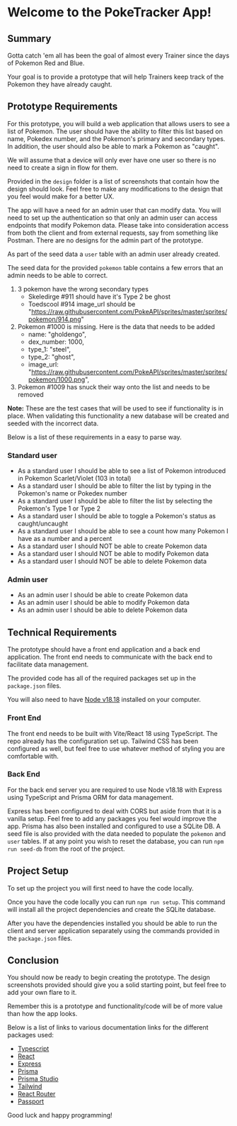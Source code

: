 # Welcome to the PokeTracker App!

## Summary

Gotta catch 'em all has been the goal of almost every Trainer since the days of Pokemon Red and Blue.

Your goal is to provide a prototype that will help Trainers keep track of the Pokemon they have already caught.

## Prototype Requirements

For this prototype, you will build a web application that allows users to see a list of Pokemon. The user should have the ability to filter this list based on name, Pokedex number, and the Pokemon's primary and secondary types.
In addition, the user should also be able to mark a Pokemon as "caught".

We will assume that a device will only ever have one user so there is no need to create a sign in flow for them.

Provided in the `design` folder is a list of screenshots that contain how the design should look. Feel free to make any modifications to the design that you feel would make for a better UX.

The app will have a need for an admin user that can modify data.
You will need to set up the authentication so that only an admin user can access endpoints that modify Pokemon data.
Please take into consideration access from both the client and from external requests, say from something like Postman.
There are no designs for the admin part of the prototype.

As part of the seed data a `user` table with an admin user already created.

The seed data for the provided `pokemon` table contains a few errors that an admin needs to be able to correct.

1. 3 pokemon have the wrong secondary types
   - Skeledirge #911 should have it's Type 2 be ghost
   - Toedscool #914 image_url should be "https://raw.githubusercontent.com/PokeAPI/sprites/master/sprites/pokemon/914.png"
2. Pokemon #1000 is missing. Here is the data that needs to be added
   - name: "gholdengo",
   - dex_number: 1000,
   - type_1: "steel",
   - type_2: "ghost",
   - image_url: "https://raw.githubusercontent.com/PokeAPI/sprites/master/sprites/pokemon/1000.png",
3. Pokemon #1009 has snuck their way onto the list and needs to be removed

<strong>Note:</strong> These are the test cases that will be used to see if functionality is in place. When validating this functionality a new database will be created and seeded with the incorrect data.

Below is a list of these requirements in a easy to parse way.
### Standard user
- As a standard user I should be able to see a list of Pokemon introduced in Pokemon Scarlet/Violet (103 in total)
- As a standard user I should be able to filter the list by typing in the Pokemon's name or Pokedex number
- As a standard user I should be able to filter the list by selecting the Pokemon's Type 1 or Type 2
- As a standard user I should be able to toggle a Pokemon's status as caught/uncaught
- As a standard user I should be able to see a count how many Pokemon I have as a number and a percent
- As a standard user I should NOT be able to create Pokemon data
- As a standard user I should NOT be able to modify Pokemon data
- As a standard user I should NOT be able to delete Pokemon data

### Admin user
- As an admin user I should be able to create Pokemon data
- As an admin user I should be able to modify Pokemon data
- As an admin user I should be able to delete Pokemon data

## Technical Requirements
The prototype should have a front end application and a back end application. The front end needs to communicate with the back end to facilitate data management.

The provided code has all of the required packages set up in the `package.json` files.

You will also need to have [Node v18.18](https://nodejs.org/en/) installed on your computer.
### Front End
The front end needs to be built with Vite/React 18 using TypeScript. The repo already has the configuration set up.
Tailwind CSS has been configured as well, but feel free to use whatever method of styling you are comfortable with.

### Back End
For the back end server you are required to use Node v18.18 with Express using TypeScript and Prisma ORM for data management.

Express has been configured to deal with CORS but aside from that it is a vanilla setup. Feel free to add any packages you feel would improve the app.
Prisma has also been installed and configured to use a SQLite DB.
A seed file is also provided with the data needed to populate the `pokemon` and `user` tables.
If at any point you wish to reset the database, you can run `npm run seed-db` from the root of the project.

## Project Setup
To set up the project you will first need to have the code locally.

Once you have the code locally you can run `npm run setup`.
This command will install all the project dependencies and create the SQLite database.

After you have the dependencies installed you should be able to run the client and server application separately using the commands provided in the `package.json` files.

## Conclusion
You should now be ready to begin creating the prototype. The design screenshots provided should give you a solid starting point, but feel free to add your own flare to it.

Remember this is a prototype and functionality/code will be of more value than how the app looks.

Below is a list of links to various documentation links for the different packages used:
- [Typescript](https://www.typescriptlang.org/docs/)
- [React](https://reactjs.org/docs/getting-started.html)
- [Express](https://expressjs.com/en/guide/routing.html)
- [Prisma](https://www.prisma.io/docs)
- [Prisma Studio](https://www.prisma.io/studio)
- [Tailwind](https://tailwindcss.com/docs/installation)
- [React Router](https://reactrouter.com/en/main)
- [Passport](https://www.passportjs.org/docs/)

Good luck and happy programming!